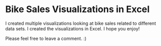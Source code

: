 # Bike Sales Visualizations in Excel

I created multiple visualizations looking at bike sales related to different data sets.
I created the visualizations in Excel. I hope you enjoy! 

Please feel free to leave a comment. :)
